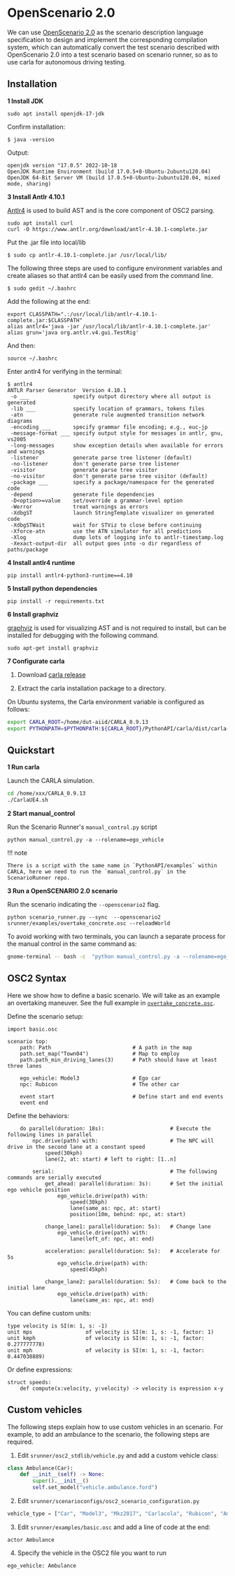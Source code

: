 # OpenScenario 2.0

We can use [OpenScenario 2.0](https://www.asam.net/static_downloads/public/asam-openscenario/2.0.0/welcome.html) as the scenario description language specification to design and implement the corresponding compilation system, which can automatically convert the test scenario described with OpenScenario 2.0 into a test scenario based on scenario runner, so as to use carla for autonomous driving testing.

## Installation

**1 Install JDK**

```
sudo apt install openjdk-17-jdk
```

Confirm installation:

```
$ java -version
```

Output:

```
openjdk version "17.0.5" 2022-10-18
OpenJDK Runtime Environment (build 17.0.5+8-Ubuntu-2ubuntu120.04)
OpenJDK 64-Bit Server VM (build 17.0.5+8-Ubuntu-2ubuntu120.04, mixed mode, sharing)
```

**3 Install Antlr 4.10.1**

[Antlr4](https://github.com/antlr/antlr4) is used to build AST and is the core component of OSC2 parsing.

```
sudo apt install curl
curl -O https://www.antlr.org/download/antlr-4.10.1-complete.jar
```

Put the .jar file into local/lib

```
$ sudo cp antlr-4.10.1-complete.jar /usr/local/lib/
```

The following three steps are used to configure environment variables and create aliases so that antlr4 can be easily used from the command line.

```
$ sudo gedit ~/.bashrc
```

Add the following at the end:

```
export CLASSPATH=".:/usr/local/lib/antlr-4.10.1-complete.jar:$CLASSPATH"
alias antlr4='java -jar /usr/local/lib/antlr-4.10.1-complete.jar'
alias grun='java org.antlr.v4.gui.TestRig'
```

And then:

```
source ~/.bashrc
```

Enter antlr4 for verifying in the terminal:

```
$ antlr4
ANTLR Parser Generator  Version 4.10.1
 -o ___              specify output directory where all output is generated
 -lib ___            specify location of grammars, tokens files
 -atn                generate rule augmented transition network diagrams
 -encoding ___       specify grammar file encoding; e.g., euc-jp
 -message-format ___ specify output style for messages in antlr, gnu, vs2005
 -long-messages      show exception details when available for errors and warnings
 -listener           generate parse tree listener (default)
 -no-listener        don't generate parse tree listener
 -visitor            generate parse tree visitor
 -no-visitor         don't generate parse tree visitor (default)
 -package ___        specify a package/namespace for the generated code
 -depend             generate file dependencies
 -D<option>=value    set/override a grammar-level option
 -Werror             treat warnings as errors
 -XdbgST             launch StringTemplate visualizer on generated code
 -XdbgSTWait         wait for STViz to close before continuing
 -Xforce-atn         use the ATN simulator for all predictions
 -Xlog               dump lots of logging info to antlr-timestamp.log
 -Xexact-output-dir  all output goes into -o dir regardless of paths/package
```

**4 Install antlr4 runtime**

```
pip install antlr4-python3-runtime==4.10
```

**5 Install python dependencies**

```
pip install -r requirements.txt
```

**6 Install graphviz**

[graphviz](https://graphviz.org/) is used for visualizing AST and is not required to install, but can be installed for debugging with the following command.

```
sudo apt-get install graphviz
```

**7 Configurate carla**

1. Download [carla release](https://carla-releases.s3.eu-west-3.amazonaws.com/Linux/CARLA_0.9.13.tar.gz)

2. Extract the carla installation package to a directory.

On Ubuntu systems, the Carla environment variable is configured as follows:

```bash
export CARLA_ROOT=/home/dut-aiid/CARLA_0.9.13
export PYTHONPATH=$PYTHONPATH:${CARLA_ROOT}/PythonAPI/carla/dist/carla-0.9.13-py3.7-linux-x86_64.egg:${CARLA_ROOT}/PythonAPI/carla/agents:${CARLA_ROOT}/PythonAPI/carla/agents/navigation:${CARLA_ROOT}/PythonAPI/carla:${CARLA_ROOT}/PythonAPI/examples:${CARLA_ROOT}/PythonAPI
```

## Quickstart

**1 Run carla**

Launch the CARLA simulation.

```bash
cd /home/xxx/CARLA_0.9.13
./CarlaUE4.sh
```

**2 Start manual_control**

Run the Scenario Runner's `manual_control.py` script

```
python manual_control.py -a --rolename=ego_vehicle
```

!!! note

    There is a script with the same name in `PythonAPI/examples` within CARLA, here we need to run the `manual_control.py` in the ScenarioRunner repo.

**3 Run a OpenSCENARIO 2.0 scenario**

Run the scenario indicating the `--openscenario2` flag.

```
python scenario_runner.py --sync  --openscenario2 srunner/examples/overtake_concrete.osc --reloadWorld
```

To avoid working with two terminals, you can launch a separate process for the manual control in the same command as:

```sh
gnome-terminal -- bash -c  "python manual_control.py -a --rolename=ego_vehicle"; python scenario_runner.py --sync  --openscenario2 srunner/examples/overtake_concrete.osc --reloadWorld
```

## OSC2 Syntax

Here we show how to define a basic scenario. We will take as an example an overtaking maneuver. See the full example in [`overtake_concrete.osc`](https://github.com/carla-simulator/scenario_runner/blob/master/srunner/examples/overtake_concrete.osc).

Define the scenario setup:

```
import basic.osc

scenario top:
    path: Path                      	# A path in the map
    path.set_map("Town04")              # Map to employ
    path.path_min_driving_lanes(3)      # Path should have at least three lanes

    ego_vehicle: Model3                	# Ego car
    npc: Rubicon                        # The other car

    event start                         # Define start and end events
    event end

```

Define the behaviors:

```
    do parallel(duration: 18s):                     # Execute the following lines in parallel
        npc.drive(path) with:                       # The NPC will drive in the second lane at a constant speed
            speed(30kph)
            lane(2, at: start) # left to right: [1..n]

        serial:                                     # The following commands are serially executed
            get_ahead: parallel(duration: 3s):      # Set the initial ego vehicle position
                ego_vehicle.drive(path) with:
                    speed(30kph)
                    lane(same_as: npc, at: start)
                    position(10m, behind: npc, at: start)

            change_lane1: parallel(duration: 5s):   # Change lane
                ego_vehicle.drive(path) with:
                    lane(left_of: npc, at: end)

            acceleration: parallel(duration: 5s):   # Accelerate for 5s
                ego_vehicle.drive(path) with:
                    speed(45kph)

            change_lane2: parallel(duration: 5s):   # Come back to the initial lane
                ego_vehicle.drive(path) with:
                    lane(same_as: npc, at: end)

```

You can define custom units:

```
type velocity is SI(m: 1, s: -1)
unit mps                 of velocity is SI(m: 1, s: -1, factor: 1)
unit kmph                of velocity is SI(m: 1, s: -1, factor: 0.277777778)
unit mph                 of velocity is SI(m: 1, s: -1, factor: 0.447038889)
```

Or define expressions:

```
struct speeds:
    def compute(x:velocity, y:velocity) -> velocity is expression x-y
```

## Custom vehicles

The following steps explain how to use custom vehicles in an scenario. For example, to add an ambulance to the scenario, the following steps are required.

1. Edit `srunner/osc2_stdlib/vehicle.py` and add a custom vehicle class:

```py
class Ambulance(Car):
    def __init__(self) -> None:
        super().__init__()
        self.set_model("vehicle.ambulance.ford")
```

2. Edit `srunner/scenarioconfigs/osc2_scenario_configuration.py`

```py
vehicle_type = ["Car", "Model3", "Mkz2017", "Carlacola", "Rubicon", "Ambulance"]
```

3. Edit `srunner/examples/basic.osc` and add a line of code at the end:

```
actor Ambulance
```

4. Specify the vehicle in the OSC2 file you want to run

```
ego_vehicle: Ambulance
```
